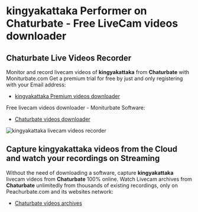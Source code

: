 # kingyakattaka Performer on Chaturbate - Free LiveCam videos downloader

## Chaturbate Live Videos Recorder

Monitor and record livecam videos of **kingyakattaka** from **Chaturbate** with Moniturbate.com
Get a premium trial for free by just and only registering with your Email address:
* [kingyakattaka Premium videos downloader](https://moniturbate.com/request-demo-licence-key.html)

Free livecam videos downloader - Moniturbate Software:
* [Chaturbate videos downloader](https://moniturbate.com/moniturbate-download-software.html)

![kingyakattaka livecam videos recorder](https://peachurnet.com/templates/moniturbate-software.png)


## Capture kingyakattaka videos from the Cloud and watch your recordings on Streaming

Without the need of downloading a software, capture **kingyakattaka** livecam videos from **Chaturbate** 100% online.
Watch Livecam archives from **Chaturbate** unlimitedly from thousands of existing recordings, only on Peachurbate.com and its websites network:
* [Chaturbate videos archives](https://peachurnet.com/)